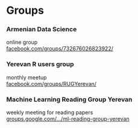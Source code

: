 # Groups

### Armenian Data Science  
online group  
[facebook.com/groups/732676026823922/](https://www.facebook.com/groups/732676026823922/)

### Yerevan R users group  
monthly meetup  
[facebook.com/groups/RUGYerevan/](https://www.facebook.com/groups/RUGYerevan/)

### Machine Learning Reading Group Yerevan
weekly meeting for reading papers  
[groups.google.com/.../ml-reading-group-yerevan](https://groups.google.com/forum/#!forum/ml-reading-group-yerevan)
